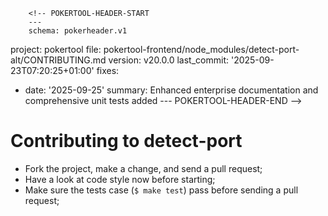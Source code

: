         <!-- POKERTOOL-HEADER-START
        ---
        schema: pokerheader.v1
project: pokertool
file: pokertool-frontend/node_modules/detect-port-alt/CONTRIBUTING.md
version: v20.0.0
last_commit: '2025-09-23T07:20:25+01:00'
fixes:
- date: '2025-09-25'
  summary: Enhanced enterprise documentation and comprehensive unit tests added
        ---
        POKERTOOL-HEADER-END -->
# Contributing to detect-port

- Fork the project, make a change, and send a pull request;
- Have a look at code style now before starting;
- Make sure the tests case (`$ make test`) pass before sending a pull request;

